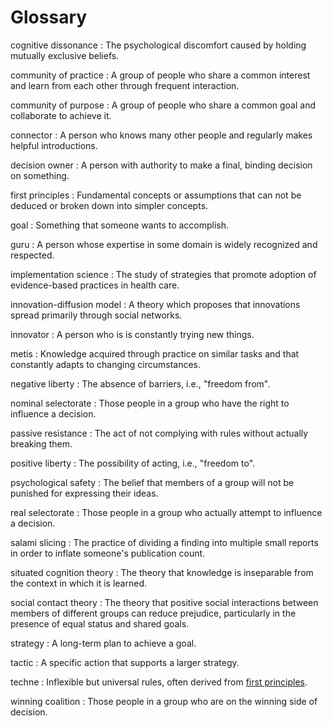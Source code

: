 # Glossary

<span id="cognitive-dissonance">cognitive dissonance</span>
:   The psychological discomfort caused by holding mutually exclusive beliefs.

<span id="community-practice">community of practice</span>
:   A group of people who share a common interest
    and learn from each other through frequent interaction.

<span id="community-purpose">community of purpose</span>
:   A group of people who share a common goal
    and collaborate to achieve it.

<span id="connector">connector</span>
:   A person who knows many other people
    and regularly makes helpful introductions.

<span id="decision-owner">decision owner</span>
:   A person with authority to make a final, binding decision on something.

<span id="first-principles">first principles</span>
:   Fundamental concepts or assumptions that can not be deduced or broken down into simpler concepts.

<span id="goal">goal</span>
:   Something that someone wants to accomplish.

<span id="guru">guru</span>
:   A person whose expertise in some domain is widely recognized and respected.

<span id="implementation-science">implementation science</span>
:   The study of strategies that promote adoption of evidence-based practices in health care.

<span id="innovation-diffusion">innovation-diffusion model</span>
:   A theory which proposes that innovations spread primarily through social networks.

<span id="innovator">innovator</span>
:   A person who is is constantly trying new things.

<span id="metis">metis</span>
:   Knowledge acquired through practice on similar tasks
    and that constantly adapts to changing circumstances.

<span id="negative-liberty">negative liberty</span>
:   The absence of barriers, i.e., "freedom from".

<span id="nominal-selectorate">nominal selectorate</span>
:   Those people in a group who have the right to influence a decision.

<span id="passive-resistance">passive resistance</span>
:   The act of not complying with rules without actually breaking them.

<span id="positive-liberty">positive liberty</span>
:   The possibility of acting, i.e., "freedom to".

<span id="psychological-safety">psychological safety</span>
:   The belief that members of a group will not be punished for expressing their ideas.

<span id="real-selectorate">real selectorate</span>
:   Those people in a group who actually attempt to influence a decision.

<span id="salami-slicing">salami slicing</span>
:   The practice of dividing a finding into multiple small reports
    in order to inflate someone's publication count.

<span id="situated-cognition-theory">situated cognition theory</span>
:   The theory that knowledge is inseparable from the context in which it is learned.

<span id="social-contact-theory">social contact theory</span>
:   The theory that positive social interactions between members of different groups
    can reduce prejudice,
    particularly in the presence of equal status and shared goals.

<span id="strategy">strategy</span>
:   A long-term plan to achieve a goal.

<span id="tactic">tactic</span>
:   A specific action that supports a larger strategy.

<span id="techne">techne</span>
:   Inflexible but universal rules, often derived from [first principles](g:first-principles).

<span id="winning-coalition">winning coalition</span>
:   Those people in a group who are on the winning side of decision.
